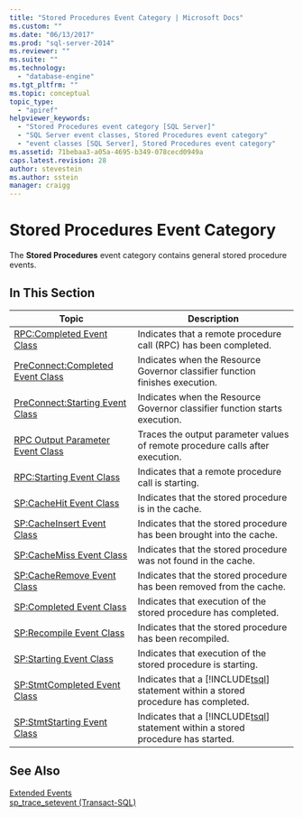 ```yaml
---
title: "Stored Procedures Event Category | Microsoft Docs"
ms.custom: ""
ms.date: "06/13/2017"
ms.prod: "sql-server-2014"
ms.reviewer: ""
ms.suite: ""
ms.technology: 
  - "database-engine"
ms.tgt_pltfrm: ""
ms.topic: conceptual
topic_type: 
  - "apiref"
helpviewer_keywords: 
  - "Stored Procedures event category [SQL Server]"
  - "SQL Server event classes, Stored Procedures event category"
  - "event classes [SQL Server], Stored Procedures event category"
ms.assetid: 71bebaa3-a05a-4695-b349-078cecd0949a
caps.latest.revision: 28
author: stevestein
ms.author: sstein
manager: craigg
---
```

# Stored Procedures Event Category
  The **Stored Procedures** event category contains general stored procedure events.  
  
## In This Section  
  
|Topic|Description|  
|-----------|-----------------|  
|[RPC:Completed Event Class](rpc-completed-event-class.md)|Indicates that a remote procedure call (RPC) has been completed.|  
|[PreConnect:Completed Event Class](preconnect-completed-event-class.md)|Indicates when the Resource Governor classifier function finishes execution.|  
|[PreConnect:Starting Event Class](preconnect-starting-event-class.md)|Indicates when the Resource Governor classifier function starts execution.|  
|[RPC Output Parameter Event Class](rpc-output-parameter-event-class.md)|Traces the output parameter values of remote procedure calls after execution.|  
|[RPC:Starting Event Class](rpc-starting-event-class.md)|Indicates that a remote procedure call is starting.|  
|[SP:CacheHit Event Class](sp-cachehit-event-class.md)|Indicates that the stored procedure is in the cache.|  
|[SP:CacheInsert Event Class](sp-cacheinsert-event-class.md)|Indicates that the stored procedure has been brought into the cache.|  
|[SP:CacheMiss Event Class](sp-cachemiss-event-class.md)|Indicates that the stored procedure was not found in the cache.|  
|[SP:CacheRemove Event Class](sp-cacheremove-event-class.md)|Indicates that the stored procedure has been removed from the cache.|  
|[SP:Completed Event Class](sp-completed-event-class.md)|Indicates that execution of the stored procedure has completed.|  
|[SP:Recompile Event Class](sp-recompile-event-class.md)|Indicates that the stored procedure has been recompiled.|  
|[SP:Starting Event Class](sp-starting-event-class.md)|Indicates that execution of the stored procedure is starting.|  
|[SP:StmtCompleted Event Class](sp-stmtcompleted-event-class.md)|Indicates that a [!INCLUDE[tsql](../../includes/tsql-md.md)] statement within a stored procedure has completed.|  
|[SP:StmtStarting Event Class](sp-stmtstarting-event-class.md)|Indicates that a [!INCLUDE[tsql](../../includes/tsql-md.md)] statement within a stored procedure has started.|  
  
## See Also  
 [Extended Events](../extended-events/extended-events.md)   
 [sp_trace_setevent &#40;Transact-SQL&#41;](/sql/relational-databases/system-stored-procedures/sp-trace-setevent-transact-sql)  
  
  

